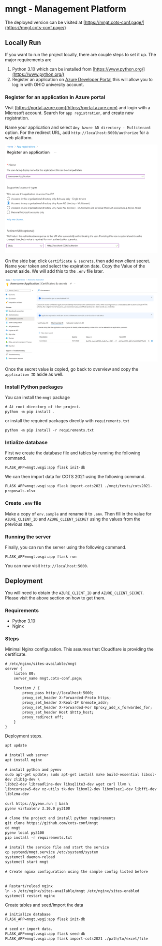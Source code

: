 # mngt - Management Platform

The deployed version can be visited at [https://mngt.cots-conf.page/](https://mngt.cots-conf.page/)

## Locally Run

If you want to run the project locally, there are couple steps to set it up. The major requirements are

1. Python 3.10 which can be installed from [https://www.python.org/](https://www.python.org/)
2. Register an application on [Azure Developer Portal](https://portal.azure.com) this will allow
   you to log in with OHIO university account.

### Register for an application in Azure portal

Visit [https://portal.azure.com](https://portal.azure.com) and login with a Microsoft account.
Search for `app registration`, and create new registration.

Name your application and select `Any Azure AD directory - Multitenant` option. For the redirect URL,
add `http://localhost:5000/authorize` for a web platform.

![Azure application registration](.images/app-regis.png)

On the side bar, click `Certificate & secrets`, then add new client secret. Name your token and select
the expiration date. Copy the Value of the secret aside. We will add this to the `.env` file later.

![Azure application secret](.images/app-secret.png)

Once the secret value is copied, go back to overview and copy the `application ID` aside as well.

### Install Python packages

You can install the `mngt` package

```console
# At root directory of the project.
python -m pip install .
```

or install the required packages directly with `requirements.txt`

```console
python -m pip install -r requirements.txt
```

### Intialize database

First we create the database file and tables by running the following command.

```console
FLASK_APP=mngt.wsgi:app flask init-db
```

We can then import data for COTS 2021 using the following command.

```console
FLASK_APP=mngt.wsgi:app flask import-cots2021 ./mngt/tests/cots2021-proposals.xlsx
```

### Create `.env` file

Make a copy of `env.sample` and rename it to `.env`. Then fill in the value for
`AZURE_CLIENT_ID` and `AZURE_CLIENT_SECRET` using the values from the previous step.


### Running the server

Finally, you can run the server using the following command.

```console
FLASK_APP=mngt.wsgi:app flask run
```

You can now visit `http://localhost:5000`.

## Deployment

You will need to obtain the `AZURE_CLIENT_ID` and `AZURE_CLIENT_SECRET`. Please visit the above section on how to get them.

### Requirements

- Python 3.10
- Nginx

### Steps

Minimal Nginx configuration. This assumes that Cloudflare is providing the certificate.

```plain
# /etc/nginx/sites-available/mngt
server {
    listen 80;
    server_name mngt.cots-conf.page;

    location / {
        proxy_pass http://localhost:5000;
        proxy_set_header X-Forwarded-Proto https;
        proxy_set_header X-Real-IP $remote_addr;
        proxy_set_header X-Forwarded-For $proxy_add_x_forwarded_for;
        proxy_set_header Host $http_host;
        proxy_redirect off;
    }
}
```

Deployment steps.

```console
apt update

# install web server
apt install nginx

# install python and pyenv
sudo apt-get update; sudo apt-get install make build-essential libssl-dev zlib1g-dev \
libbz2-dev libreadline-dev libsqlite3-dev wget curl llvm \
libncursesw5-dev xz-utils tk-dev libxml2-dev libxmlsec1-dev libffi-dev liblzma-dev

curl https://pyenv.run | bash
pyenv virtualenv 3.10.0 py3100

# clone the project and install python requirements
git clone https://github.com/cots-conf/mngt
cd mngt
pyenv local py3100
pip install -r requirements.txt

# install the service file and start the service
cp systemd/mngt.service /etc/systemd/system
systemctl daemon-reload
systemctl start mngt

# Create nginx configuration using the sample config listed before


# Restart/reload nginx
ln -s /etc/nginx/sites-available/mngt /etc/nginx/sites-enabled
systemctl restart nginx
```

Create tables and seed/import the data

```console
# initialize database
FLASK_APP=mngt.wsgi:app flask init-db

# seed or import data.
FLASK_APP=mngt.wsgi:app flask seed-db
FLASK_APP=mngt.wsgi:app flask import-cots2021 ./path/to/excel/file
```
